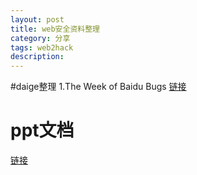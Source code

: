 ```yaml
---
layout: post
title: web安全资料整理
category: 分享
tags: web2hack 
description: 
---
```


#daige整理
1.The Week of Baidu Bugs  [链接](https://github.com/daige/web2hack/blob/master/share/daige/The%20Week%20of%20Baidu%20Bugs.pdf)

# ppt文档
 [链接](https://github.com/daige/web2hack/tree/master/share/ppt)




